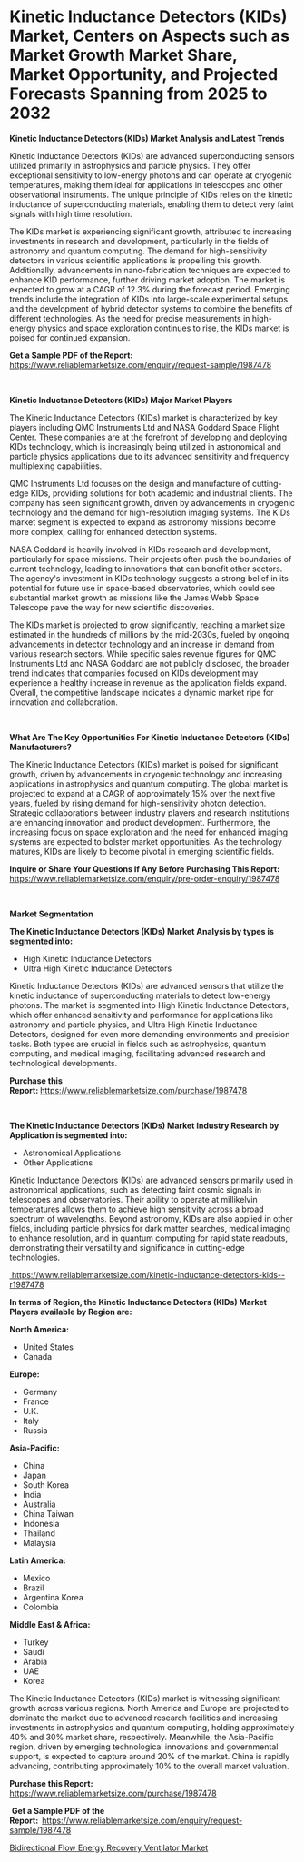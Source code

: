 <p><h1>Kinetic Inductance Detectors (KIDs) Market, Centers on Aspects such as Market Growth Market Share, Market Opportunity, and Projected Forecasts Spanning from 2025 to 2032</h1></p><p><strong>Kinetic Inductance Detectors (KIDs) Market Analysis and Latest Trends</strong></p>
<p><p>Kinetic Inductance Detectors (KIDs) are advanced superconducting sensors utilized primarily in astrophysics and particle physics. They offer exceptional sensitivity to low-energy photons and can operate at cryogenic temperatures, making them ideal for applications in telescopes and other observational instruments. The unique principle of KIDs relies on the kinetic inductance of superconducting materials, enabling them to detect very faint signals with high time resolution.</p><p>The KIDs market is experiencing significant growth, attributed to increasing investments in research and development, particularly in the fields of astronomy and quantum computing. The demand for high-sensitivity detectors in various scientific applications is propelling this growth. Additionally, advancements in nano-fabrication techniques are expected to enhance KID performance, further driving market adoption. The market is expected to grow at a CAGR of 12.3% during the forecast period. Emerging trends include the integration of KIDs into large-scale experimental setups and the development of hybrid detector systems to combine the benefits of different technologies. As the need for precise measurements in high-energy physics and space exploration continues to rise, the KIDs market is poised for continued expansion.</p></p>
<p><strong>Get a Sample PDF of the Report:&nbsp;</strong> <a href="https://www.reliablemarketsize.com/enquiry/request-sample/1987478?utm_campaign=2334&utm_medium=2&utm_source=Github&utm_content=ia&utm_term=02032025&utm_id=kinetic-inductance-detectors-kids">https://www.reliablemarketsize.com/enquiry/request-sample/1987478</a></p>
<p>&nbsp;</p>
<p><strong>Kinetic Inductance Detectors (KIDs) Major Market Players</strong></p>
<p><p>The Kinetic Inductance Detectors (KIDs) market is characterized by key players including QMC Instruments Ltd and NASA Goddard Space Flight Center. These companies are at the forefront of developing and deploying KIDs technology, which is increasingly being utilized in astronomical and particle physics applications due to its advanced sensitivity and frequency multiplexing capabilities.</p><p>QMC Instruments Ltd focuses on the design and manufacture of cutting-edge KIDs, providing solutions for both academic and industrial clients. The company has seen significant growth, driven by advancements in cryogenic technology and the demand for high-resolution imaging systems. The KIDs market segment is expected to expand as astronomy missions become more complex, calling for enhanced detection systems.</p><p>NASA Goddard is heavily involved in KIDs research and development, particularly for space missions. Their projects often push the boundaries of current technology, leading to innovations that can benefit other sectors. The agency's investment in KIDs technology suggests a strong belief in its potential for future use in space-based observatories, which could see substantial market growth as missions like the James Webb Space Telescope pave the way for new scientific discoveries.</p><p>The KIDs market is projected to grow significantly, reaching a market size estimated in the hundreds of millions by the mid-2030s, fueled by ongoing advancements in detector technology and an increase in demand from various research sectors. While specific sales revenue figures for QMC Instruments Ltd and NASA Goddard are not publicly disclosed, the broader trend indicates that companies focused on KIDs development may experience a healthy increase in revenue as the application fields expand. Overall, the competitive landscape indicates a dynamic market ripe for innovation and collaboration.</p></p>
<p>&nbsp;</p>
<p><strong>What Are The Key Opportunities For Kinetic Inductance Detectors (KIDs) Manufacturers?</strong></p>
<p><p>The Kinetic Inductance Detectors (KIDs) market is poised for significant growth, driven by advancements in cryogenic technology and increasing applications in astrophysics and quantum computing. The global market is projected to expand at a CAGR of approximately 15% over the next five years, fueled by rising demand for high-sensitivity photon detection. Strategic collaborations between industry players and research institutions are enhancing innovation and product development. Furthermore, the increasing focus on space exploration and the need for enhanced imaging systems are expected to bolster market opportunities. As the technology matures, KIDs are likely to become pivotal in emerging scientific fields.</p></p>
<p><strong>Inquire or Share Your Questions If Any Before Purchasing This Report:</strong> <a href="https://www.reliablemarketsize.com/enquiry/pre-order-enquiry/1987478?utm_campaign=2334&utm_medium=2&utm_source=Github&utm_content=ia&utm_term=02032025&utm_id=kinetic-inductance-detectors-kids">https://www.reliablemarketsize.com/enquiry/pre-order-enquiry/1987478</a></p>
<p>&nbsp;</p>
<p><strong>Market Segmentation</strong></p>
<p><strong>The Kinetic Inductance Detectors (KIDs) Market Analysis by types is segmented into:</strong></p>
<p><ul><li>High Kinetic Inductance Detectors</li><li>Ultra High Kinetic Inductance Detectors</li></ul></p>
<p><p>Kinetic Inductance Detectors (KIDs) are advanced sensors that utilize the kinetic inductance of superconducting materials to detect low-energy photons. The market is segmented into High Kinetic Inductance Detectors, which offer enhanced sensitivity and performance for applications like astronomy and particle physics, and Ultra High Kinetic Inductance Detectors, designed for even more demanding environments and precision tasks. Both types are crucial in fields such as astrophysics, quantum computing, and medical imaging, facilitating advanced research and technological developments.</p></p>
<p><strong>Purchase this Report:&nbsp;</strong><a href="https://www.reliablemarketsize.com/purchase/1987478?utm_campaign=2334&utm_medium=2&utm_source=Github&utm_content=ia&utm_term=02032025&utm_id=kinetic-inductance-detectors-kids">https://www.reliablemarketsize.com/purchase/1987478</a></p>
<p>&nbsp;</p>
<p><strong>The Kinetic Inductance Detectors (KIDs) Market Industry Research by Application is segmented into:</strong></p>
<p><ul><li>Astronomical Applications</li><li>Other Applications</li></ul></p>
<p><p>Kinetic Inductance Detectors (KIDs) are advanced sensors primarily used in astronomical applications, such as detecting faint cosmic signals in telescopes and observatories. Their ability to operate at millikelvin temperatures allows them to achieve high sensitivity across a broad spectrum of wavelengths. Beyond astronomy, KIDs are also applied in other fields, including particle physics for dark matter searches, medical imaging to enhance resolution, and in quantum computing for rapid state readouts, demonstrating their versatility and significance in cutting-edge technologies.</p></p>
<p><a href="https://www.reliablemarketsize.com/kinetic-inductance-detectors-kids--r1987478?utm_campaign=2334&utm_medium=2&utm_source=Github&utm_content=ia&utm_term=02032025&utm_id=kinetic-inductance-detectors-kids">&nbsp;https://www.reliablemarketsize.com/kinetic-inductance-detectors-kids--r1987478</a></p>
<p><strong>In terms of Region, the Kinetic Inductance Detectors (KIDs) Market Players available by Region are:</strong></p>
<p>
    <p> <strong> North America: </strong>
        <ul>
            <li>United States</li>
            <li>Canada</li>
        </ul>
        </p> 
    <p> <strong> Europe: </strong>
        <ul>
            <li>Germany</li>
            <li>France</li>
            <li>U.K.</li>
            <li>Italy</li>
            <li>Russia</li>
        </ul>
        </p> 
    <p> <strong> Asia-Pacific: </strong>
        <ul>
            <li>China</li>
            <li>Japan</li>
            <li>South Korea</li>
            <li>India</li>
            <li>Australia</li>
            <li>China Taiwan</li>
            <li>Indonesia</li>
            <li>Thailand</li>
            <li>Malaysia</li>
        </ul>
        </p> 
    <p> <strong> Latin America: </strong>
        <ul>
            <li>Mexico</li>
            <li>Brazil</li>
            <li>Argentina Korea</li>
            <li>Colombia</li>
        </ul>
        </p> 
    <p> <strong> Middle East & Africa: </strong>
        <ul>
            <li>Turkey</li>
            <li>Saudi</li>
            <li>Arabia</li>
            <li>UAE</li>
            <li>Korea</li>
        </ul>
    </p>
    </p>
<p><p>The Kinetic Inductance Detectors (KIDs) market is witnessing significant growth across various regions. North America and Europe are projected to dominate the market due to advanced research facilities and increasing investments in astrophysics and quantum computing, holding approximately 40% and 30% market share, respectively. Meanwhile, the Asia-Pacific region, driven by emerging technological innovations and governmental support, is expected to capture around 20% of the market. China is rapidly advancing, contributing approximately 10% to the overall market valuation.</p></p>
<p><strong>Purchase this Report: </strong><a href="https://www.reliablemarketsize.com/purchase/1987478?utm_campaign=2334&utm_medium=2&utm_source=Github&utm_content=ia&utm_term=02032025&utm_id=kinetic-inductance-detectors-kids">https://www.reliablemarketsize.com/purchase/1987478</a></p>
<p>&nbsp;<strong>Get a Sample PDF of the Report:&nbsp;&nbsp;</strong><a href="https://www.reliablemarketsize.com/enquiry/request-sample/1987478?utm_campaign=2334&utm_medium=2&utm_source=Github&utm_content=ia&utm_term=02032025&utm_id=kinetic-inductance-detectors-kids">https://www.reliablemarketsize.com/enquiry/request-sample/1987478</a></p>
<p><strong></strong></p>
<p><p><a href="https://github.com/suleimannichelle7/Market-Research-Report-List-1/blob/main/bidirectional-flow-energy-recovery-ventilator-market.md?utm_campaign=2334&utm_medium=2&utm_source=Github&utm_content=ia&utm_term=02032025&utm_id=kinetic-inductance-detectors-kids">Bidirectional Flow Energy Recovery Ventilator Market</a></p></p>